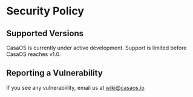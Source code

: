 # Security Policy

## Supported Versions

CasaOS is currently under active development. Support is limited before CasaOS reaches v1.0.

## Reporting a Vulnerability

If you see any vulnerabiility, email us at wiki@casaos.io
